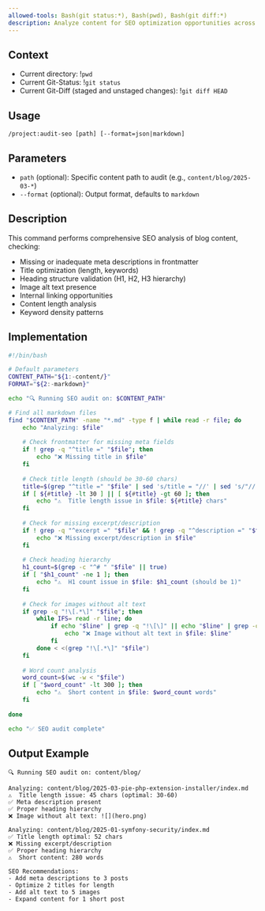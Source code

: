 ```yaml
---
allowed-tools: Bash(git status:*), Bash(pwd), Bash(git diff:*)
description: Analyze content for SEO optimization opportunities across the Zola blog
---
```


## Context

- Current directory: !`pwd`
- Current Git-Status: !`git status`
- Current Git-Diff (staged and unstaged changes): !`git diff HEAD`

## Usage

```
/project:audit-seo [path] [--format=json|markdown]
```

## Parameters

- `path` (optional): Specific content path to audit (e.g., `content/blog/2025-03-*`)
- `--format` (optional): Output format, defaults to `markdown`

## Description

This command performs comprehensive SEO analysis of blog content, checking:

- Missing or inadequate meta descriptions in frontmatter
- Title optimization (length, keywords)
- Heading structure validation (H1, H2, H3 hierarchy)
- Image alt text presence
- Internal linking opportunities
- Content length analysis
- Keyword density patterns

## Implementation

```bash
#!/bin/bash

# Default parameters
CONTENT_PATH="${1:-content/}"
FORMAT="${2:-markdown}"

echo "🔍 Running SEO audit on: $CONTENT_PATH"

# Find all markdown files
find "$CONTENT_PATH" -name "*.md" -type f | while read -r file; do
    echo "Analyzing: $file"
    
    # Check frontmatter for missing meta fields
    if ! grep -q "^title =" "$file"; then
        echo "❌ Missing title in $file"
    fi
    
    # Check title length (should be 30-60 chars)
    title=$(grep "^title =" "$file" | sed 's/title = "//' | sed 's/"//')
    if [ ${#title} -lt 30 ] || [ ${#title} -gt 60 ]; then
        echo "⚠️  Title length issue in $file: ${#title} chars"
    fi
    
    # Check for missing excerpt/description
    if ! grep -q "^excerpt =" "$file" && ! grep -q "^description =" "$file"; then
        echo "❌ Missing excerpt/description in $file"
    fi
    
    # Check heading hierarchy
    h1_count=$(grep -c "^# " "$file" || true)
    if [ "$h1_count" -ne 1 ]; then
        echo "⚠️  H1 count issue in $file: $h1_count (should be 1)"
    fi
    
    # Check for images without alt text
    if grep -q "!\[.*\]" "$file"; then
        while IFS= read -r line; do
            if echo "$line" | grep -q "!\[\]" || echo "$line" | grep -q "!\[ \]"; then
                echo "❌ Image without alt text in $file: $line"
            fi
        done < <(grep "!\[.*\]" "$file")
    fi
    
    # Word count analysis
    word_count=$(wc -w < "$file")
    if [ "$word_count" -lt 300 ]; then
        echo "⚠️  Short content in $file: $word_count words"
    fi
    
done

echo "✅ SEO audit complete"
```

## Output Example

```
🔍 Running SEO audit on: content/blog/

Analyzing: content/blog/2025-03-pie-php-extension-installer/index.md
⚠️  Title length issue: 45 chars (optimal: 30-60)
✅ Meta description present
✅ Proper heading hierarchy
❌ Image without alt text: ![](hero.png)

Analyzing: content/blog/2025-01-symfony-security/index.md  
✅ Title length optimal: 52 chars
❌ Missing excerpt/description
✅ Proper heading hierarchy
⚠️  Short content: 280 words

SEO Recommendations:
- Add meta descriptions to 3 posts
- Optimize 2 titles for length
- Add alt text to 5 images
- Expand content for 1 short post
```